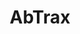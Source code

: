 ---
title: AbTrax
github: https://github.com/AbTrax
mode: dark
transition: 1s
score: 74.4
archetype:
- Cool Banner
- Little Bit of Everything
---